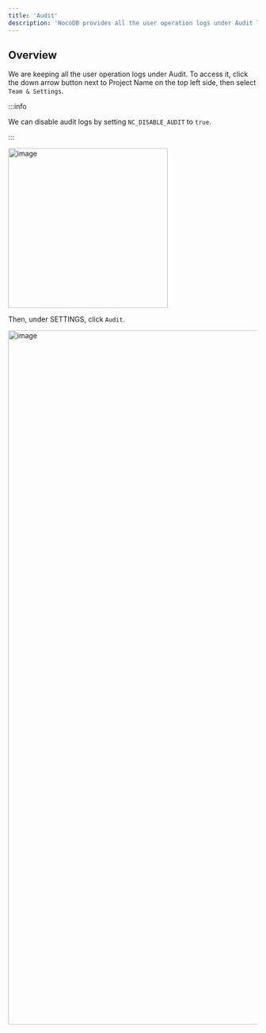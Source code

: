 ```yaml
---
title: 'Audit'
description: 'NocoDB provides all the user operation logs under Audit log'
---
```


## Overview

We are keeping all the user operation logs under Audit. To access it, click the down arrow button next to Project Name on the top left side, then select `Team & Settings`.

:::info

We can disable audit logs by setting `NC_DISABLE_AUDIT` to `true`.

:::

<img width="322" alt="image" src="https://user-images.githubusercontent.com/35857179/194856648-67936db0-ee4d-4060-be3d-af9f86ef8fc6.png" />

Then, under SETTINGS, click `Audit`.

<img width="1399" alt="image" src="https://user-images.githubusercontent.com/35857179/194796474-417395db-08d5-45e5-8be4-c30ff0027e45.png" />